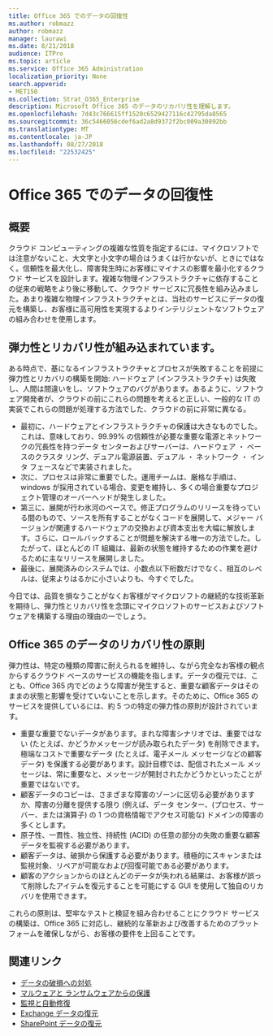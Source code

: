 ```yaml
---
title: Office 365 でのデータの回復性
ms.author: robmazz
author: robmazz
manager: laurawi
ms.date: 8/21/2018
audience: ITPro
ms.topic: article
ms.service: Office 365 Administration
localization_priority: None
search.appverid:
- MET150
ms.collection: Strat_O365_Enterprise
description: Microsoft Office 365 のデータのリカバリ性を理解します。
ms.openlocfilehash: 7d43c766615ff1520c6529427116c42795da8565
ms.sourcegitcommit: 36c5466056cdef6ad2a8d9372f2bc009a30892bb
ms.translationtype: MT
ms.contentlocale: ja-JP
ms.lasthandoff: 08/27/2018
ms.locfileid: "22532425"
---
```

# <a name="data-resiliency-in-office-365"></a>Office 365 でのデータの回復性

## <a name="introduction"></a>概要
クラウド コンピューティングの複雑な性質を指定するには、マイクロソフトでは注意がないこと、大文字と小文字の場合はうまくは行かないが、ときにではなく。信頼性を最大化し、障害発生時にお客様にマイナスの影響を最小化するクラウド サービスを設計します。複雑な物理インフラストラクチャに依存することの従来の戦略をより後に移動して、クラウド サービスに冗長性を組み込みました。あまり複雑な物理インフラストラクチャとは、当社のサービスにデータの復元を構築し、お客様に高可用性を実現するよりインテリジェントなソフトウェアの組み合わせを使用します。 

## <a name="resiliency-and-recoverability-are-built-in"></a>弾力性とリカバリ性が組み込まれています。 
ある時点で、基になるインフラストラクチャとプロセスが失敗することを前提に弾力性とリカバリの構築を開始: ハードウェア (インフラストラクチャ) は失敗し、人間は間違いをし、ソフトウェアのバグがあります。あるように、ソフトウェア開発者が、クラウドの前にこれらの問題を考えると正しい、一般的な IT の実装でこれらの問題が処理する方法でした、クラウドの前に非常に異なる。 
- 最初に、ハードウェアとインフラストラクチャの保護は大きなものでした。これは、意味しており、99.99% の信頼性が必要な重要な電源とネットワークの冗長性を持つデータ センターおよびサーバーは、ハードウェア ・ ベースのクラスタ リング、デュアル電源装置、デュアル ・ ネットワーク ・ インタ フェースなどで実装されました。 
- 次に、プロセスは非常に重要でした。運用チームは、厳格な手順は、windows が採用されている場合、変更を維持し、多くの場合重要なプロジェクト管理のオーバーヘッドが発生しました。 
- 第三に、展開が行わ氷河のペースで。修正プログラムのリリースを待っている間のもので、ソースを所有することがなくコードを展開して、メジャー バージョンが関連するハードウェアの交換および資本支出を大幅に解放します。さらに、ロールバックすることが問題を解決する唯一の方法でした。したがって、ほとんどの IT 組織は、最新の状態を維持するための作業を避けるために主なリリースを展開しました。 
- 最後に、展開済みのシステムでは、小数点以下桁数だけでなく、相互のレベルは、従来よりはるかに小さいよりも、今すぐでした。 

今日では、品質を損なうことがなくお客様がマイクロソフトの継続的な技術革新を期待し、弾力性とリカバリ性を念頭にマイクロソフトのサービスおよびソフトウェアを構築する理由の理由の一でしょう。 

## <a name="office-365-data-resiliency-principles"></a>Office 365 のデータのリカバリ性の原則 
弾力性は、特定の種類の障害に耐えられるを維持し、ながら完全なお客様の観点からするクラウド ベースのサービスの機能を指します。データの復元では、ことも、Office 365 内でどのような障害が発生すると、重要な顧客データはそのままの状態と影響を受けていないことを示します。そのために、Office 365 のサービスを提供しているには、約 5 つの特定の弾力性の原則が設計されています。 
- 重要な重要でないデータがあります。まれな障害シナリオでは、重要ではない (たとえば、かどうかメッセージが読み取られたデータ) を削除できます。極端なコストで重要なデータ (たとえば、電子メール メッセージなどの顧客データ) を保護する必要があります。設計目標では、配信されたメール メッセージは、常に重要なと、メッセージが開封されたかどうかといったことが重要ではないです。 
- 顧客データのコピーは、さまざまな障害のゾーンに区切る必要がありますか、障害の分離を提供する限り (例えば、データ センター、(プロセス、サーバー、または演算子) の 1 つの資格情報でアクセス可能な) ドメインの障害の多くとします。 
- 原子性、一貫性、独立性、持続性 (ACID) の任意の部分の失敗の重要な顧客データを監視する必要があります。 
- 顧客データは、破損から保護する必要があります。積極的にスキャンまたは監視対象、リペアが可能なおよび回復可能である必要があります。 
- 顧客のアクションからのほとんどのデータが失われる結果は、お客様が誤って削除したアイテムを復元することを可能にする GUI を使用して独自のリカバリを使用できます。 
 
これらの原則は、堅牢なテストと検証を組み合わせることにクラウド サービスの構築は、Office 365 に対応し、継続的な革新および改善するためのプラットフォームを確保しながら、お客様の要件を上回ることです。 

## <a name="related-links"></a>関連リンク

- [データの破損への対処](office-365-dealing-with-data-corruption.md)
- [マルウェアと ランサムウェアからの保護](office-365-malware-and-ransomware-protection.md)
- [監視と自動修復](office-365-monitoring-and-self-healing.md)
- [Exchange データの復元](office-365-exchange-data-resiliency.md)
- [SharePoint データの復元](office-365-sharepoint-data-resiliency.md)